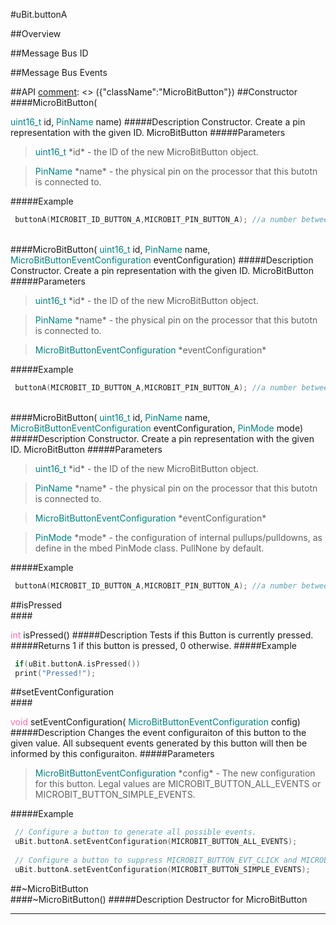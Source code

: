 #uBit.buttonA

##Overview

##Message Bus ID

##Message Bus Events

##API
[comment]: <> ({"className":"MicroBitButton"})
##Constructor
<br/>
####MicroBitButton( <div style='color:#008080; display:inline-block'>uint16_t</div> id,  <div style='color:#008080; display:inline-block'>PinName</div> name)
#####Description
Constructor. Create a pin representation with the given ID.  MicroBitButton
#####Parameters

>  <div style='color:#008080; display:inline-block'>uint16_t</div> *id* - the ID of the new  MicroBitButton  object. 

>  <div style='color:#008080; display:inline-block'>PinName</div> *name* - the physical pin on the processor that this butotn is connected to. 
#####Example
```c++
 buttonA(MICROBIT_ID_BUTTON_A,MICROBIT_PIN_BUTTON_A); //a number between 0 and 200 inclusive 

```
<br/>
####MicroBitButton( <div style='color:#008080; display:inline-block'>uint16_t</div> id,  <div style='color:#008080; display:inline-block'>PinName</div> name,  <div style='color:#008080; display:inline-block'>MicroBitButtonEventConfiguration</div> eventConfiguration)
#####Description
Constructor. Create a pin representation with the given ID.  MicroBitButton
#####Parameters

>  <div style='color:#008080; display:inline-block'>uint16_t</div> *id* - the ID of the new  MicroBitButton  object. 

>  <div style='color:#008080; display:inline-block'>PinName</div> *name* - the physical pin on the processor that this butotn is connected to. 

>  <div style='color:#008080; display:inline-block'>MicroBitButtonEventConfiguration</div> *eventConfiguration*
#####Example
```c++
 buttonA(MICROBIT_ID_BUTTON_A,MICROBIT_PIN_BUTTON_A); //a number between 0 and 200 inclusive 

```
<br/>
####MicroBitButton( <div style='color:#008080; display:inline-block'>uint16_t</div> id,  <div style='color:#008080; display:inline-block'>PinName</div> name,  <div style='color:#008080; display:inline-block'>MicroBitButtonEventConfiguration</div> eventConfiguration,  <div style='color:#008080; display:inline-block'>PinMode</div> mode)
#####Description
Constructor. Create a pin representation with the given ID.  MicroBitButton
#####Parameters

>  <div style='color:#008080; display:inline-block'>uint16_t</div> *id* - the ID of the new  MicroBitButton  object. 

>  <div style='color:#008080; display:inline-block'>PinName</div> *name* - the physical pin on the processor that this butotn is connected to. 

>  <div style='color:#008080; display:inline-block'>MicroBitButtonEventConfiguration</div> *eventConfiguration*

>  <div style='color:#008080; display:inline-block'>PinMode</div> *mode* - the configuration of internal pullups/pulldowns, as define in the mbed PinMode class. PullNone by default.
#####Example
```c++
 buttonA(MICROBIT_ID_BUTTON_A,MICROBIT_PIN_BUTTON_A); //a number between 0 and 200 inclusive 

```
##isPressed
<br/>
####<div style='color:#FF69B4; display:inline-block'>int</div> isPressed()
#####Description
Tests if this Button is currently pressed. 
#####Returns
1 if this button is pressed, 0 otherwise.
#####Example
```c++
 if(uBit.buttonA.isPressed()) 
 print("Pressed!"); 

```
##setEventConfiguration
<br/>
####<div style='color:#FF69B4; display:inline-block'>void</div> setEventConfiguration( <div style='color:#008080; display:inline-block'>MicroBitButtonEventConfiguration</div> config)
#####Description
Changes the event configuraiton of this button to the given value. All subsequent events generated by this button will then be informed by this configuraiton.
#####Parameters

>  <div style='color:#008080; display:inline-block'>MicroBitButtonEventConfiguration</div> *config* - The new configuration for this button. Legal values are MICROBIT_BUTTON_ALL_EVENTS or MICROBIT_BUTTON_SIMPLE_EVENTS.
#####Example
```c++
 // Configure a button to generate all possible events. 
 uBit.buttonA.setEventConfiguration(MICROBIT_BUTTON_ALL_EVENTS); 
 
 // Configure a button to suppress MICROBIT_BUTTON_EVT_CLICK and MICROBIT_BUTTON_EVT_LONG_CLICK events. 
 uBit.buttonA.setEventConfiguration(MICROBIT_BUTTON_SIMPLE_EVENTS); 

```
##~MicroBitButton
<br/>
####~MicroBitButton()
#####Description
Destructor for  MicroBitButton
____
[comment]: <> ({"end":"MicroBitButton"})
